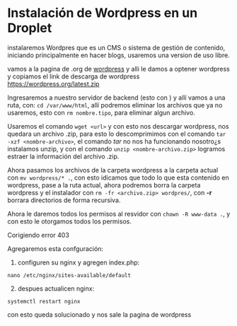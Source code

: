 # Instalación de Wordpress en un Droplet

instalaremos Wordpres que es un CMS o sistema de gestión de contenido, iniciando principalmente en hacer blogs, usaremos una version de uso libre.

vamos a la pagina de .org de [wordpress](https://wordpress.org/download/) y alli le damos a optener wordpress y copiamos el link de descarga de wordpress https://wordpress.org/latest.zip


Ingresaremos a nuestro servidor de backend (esto con ) y allí vamos a una ruta, con: `cd /var/www/html`, allí podremos eliminar los archivos que ya no usaremos, esto con `rm nombre.tipo`, para eliminar algun archivo.

Usaremos el comando `wget <url>` y con esto nos descargar wordpress, nos quedara un archivo .zip, para esto lo descomprimimos con el comando `tar -xzf <nombre-archivo>`, el comando *tar* no nos ha funcionando nosotro¿s instalamos unzip, y con el comando `unzip <nombre-archivo.zip>` logramos estraer la información del archivo .zip.

Ahora pasamos los archivos de la carpeta wordpress a la carpeta actual con `mv wordpress/* .`, con esto idicamos que todo lo que esta contenido en wordpress, pase a la ruta actual, ahora podremos borra la carpeta wordpress y el instalador con `rm -fr <archivo.zip> wordpres/`, con **-r** borrara directorios de forma recursiva.

Ahora le daremos todos los permisos al resvidor con `chown -R www-data .`, y con esto le otorgamos todos los permisos.

Corigiendo error 403

Agregaremos esta confguración:
1. configuren su nginx y agregen index.php: 

`nano /etc/nginx/sites-available/default`

2. despues actualicen nginx:

`systemctl restart nginx`

con esto queda solucionado y nos sale la pagina de wordpress
